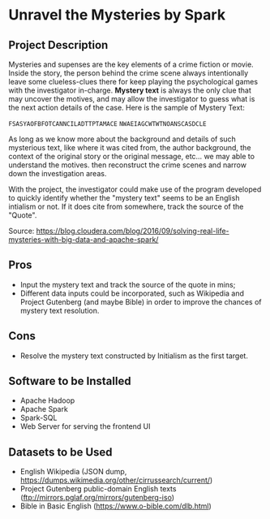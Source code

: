 # Unravel the Mysteries by Spark

## Project Description

Mysteries and supenses are the key elements of a crime fiction or movie.  Inside the story, the person behind the crime scene always intentionally leave some clueless-clues there for keep playing the psychological games with the investigator in-charge. **Mystery text** is always the only clue that may uncover the motives, and may allow the investigator to guess what is the next action details of the case. Here is the sample of Mystery Text:

`FSASYAOFBFOTCANNCILADTTPTAMACE`
`NWAEIAGCWTWTNOANSCASDCLE`

As long as we know more about the background and details of such mysterious text, like where it was cited from, the author background, the context of the original story or the original message, etc… we may able to understand the motives. then reconstruct the crime scenes and narrow down the investigation areas.

With the project, the investigator could make use of the program developed to quickly identify whether the "mystery text" seems to be an English intialism or not. If it does cite from somewhere, track the source of the "Quote".

Source: https://blog.cloudera.com/blog/2016/09/solving-real-life-mysteries-with-big-data-and-apache-spark/

## Pros

- Input the mystery text and track the source of the quote in mins;
- Different data inputs could be incorporated, such as Wikipedia and Project Gutenberg (and maybe Bible) in order to improve the chances of mystery text resolution.

## Cons

- Resolve the mystery text constructed by Initialism as the first target.

## Software to be Installed

- Apache Hadoop
- Apache Spark
- Spark-SQL
- Web Server for serving the frontend UI

## Datasets to be Used

- English Wikipedia (JSON dump, https://dumps.wikimedia.org/other/cirrussearch/current/)
- Project Gutenberg public-domain English texts (ftp://mirrors.pglaf.org/mirrors/gutenberg-iso)
- Bible in Basic English (https://www.o-bible.com/dlb.html) 









 







